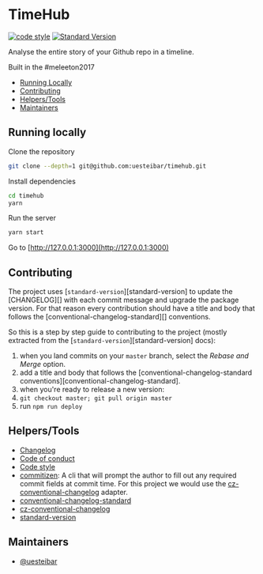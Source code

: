 # TimeHub

[![code style](https://img.shields.io/badge/code%20style-prettier-ff69b4.svg?style=flat-square)]()
[![Standard Version](https://img.shields.io/badge/release-standard%20version-brightgreen.svg)]()

Analyse the entire story of your Github repo in a timeline.

Built in the #meleeton2017

- [Running Locally](#running-locally)
- [Contributing](#contributing)
- [Helpers/Tools](#helperstools)
- [Maintainers](#maintainers)

## Running locally

Clone the repository
```bash
git clone --depth=1 git@github.com:uesteibar/timehub.git
```

Install dependencies
```bash
cd timehub
yarn
```

Run the server
```bash
yarn start
```

Go to [http://127.0.0.1:3000](http://127.0.0.1:3000)


## Contributing

The project uses [`standard-version`][standard-version] to update the [CHANGELOG][] with each commit message and upgrade the package version. For that reason every contribution should have a title and body that follows the [conventional-changelog-standard][] conventions.

So this is a step by step guide to contributing to the project (mostly extracted from the [`standard-version`][standard-version] docs):

1. when you land commits on your `master` branch, select the _Rebase and Merge_ option.
2. add a title and body that follows the [conventional-changelog-standard conventions][conventional-changelog-standard].
3. when you're ready to release a new version:
  1. `git checkout master; git pull origin master`
  2. run `npm run deploy`

## Helpers/Tools

- [Changelog](https://github.com/uesteibar/timehub/blob/master/CHANGELOG.md)
- [Code of conduct](https://github.com/uesteibar/timehub/blob/master/CHANGELOG.md)
- [Code style](https://npm.im/prettier)
- [commitizen](https://github.com/commitizen/cz-cli): A cli that will prompt the author to fill out any required commit fields at commit time. For this project we would use the [cz-conventional-changelog](https://github.com/conventional-changelog/conventional-changelog) adapter.
- [conventional-changelog-standard](https://github.com/bcoe/conventional-changelog-standard/blob/master/convention.md)
- [cz-conventional-changelog](https://github.com/commitizen/cz-conventional-changelog)
- [standard-version](https://github.com/conventional-changelog/standard-version)

## Maintainers

- [@uesteibar](https://github.com/uesteibar)

